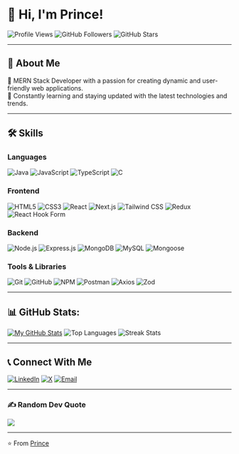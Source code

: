 # 👋 Hi, I'm Prince!

![Profile Views](https://komarev.com/ghpvc/?username=imprince26&color=blueviolet&style=flat-square)
![GitHub Followers](https://img.shields.io/github/followers/imprince26?label=Followers&style=flat-square)
![GitHub Stars](https://img.shields.io/github/stars/imprince26?affiliations=OWNER%2CCOLLABORATOR&style=flat-square)

---

## 🚀 About Me
🎯 MERN Stack Developer with a passion for creating dynamic and user-friendly web applications. <br>
🌟 Constantly learning and staying updated with the latest technologies and trends.

---

## 🛠️ Skills

### Languages
![Java](https://img.shields.io/badge/Java-ED8B00?style=flat-square&logo=java&logoColor=white)
![JavaScript](https://img.shields.io/badge/JavaScript-F7DF1E?style=flat-square&logo=javascript&logoColor=black)
![TypeScript](https://img.shields.io/badge/TypeScript-3178C6?style=flat-square&logo=typescript&logoColor=white)
![C](https://img.shields.io/badge/C-A8B9CC?style=flat-square&logo=c&logoColor=white)

### Frontend
![HTML5](https://img.shields.io/badge/HTML5-E34F26?style=flat-square&logo=html5&logoColor=white)
![CSS3](https://img.shields.io/badge/CSS3-1572B6?style=flat-square&logo=css3&logoColor=white)
![React](https://img.shields.io/badge/React-61DAFB?style=flat-square&logo=react&logoColor=black)
![Next.js](https://img.shields.io/badge/Next.js-000000?style=flat-square&logo=next.js&logoColor=white)
![Tailwind CSS](https://img.shields.io/badge/Tailwind_CSS-38B2AC?style=flat-square&logo=tailwind-css&logoColor=white)
![Redux](https://img.shields.io/badge/Redux-764ABC?style=flat-square&logo=redux&logoColor=white)
![React Hook Form](https://img.shields.io/badge/React_Hook_Form-EC5990?style=flat-square&logo=reacthookform&logoColor=white)
<!--![Shadcn UI](https://img.shields.io/badge/Shadcn_UI-000000?style=flat-square&logo=shadcnui&logoColor=white) -->

### Backend
![Node.js](https://img.shields.io/badge/Node.js-339933?style=flat-square&logo=node.js&logoColor=white)
![Express.js](https://img.shields.io/badge/Express.js-000000?style=flat-square&logo=express&logoColor=white)
![MongoDB](https://img.shields.io/badge/MongoDB-47A248?style=flat-square&logo=mongodb&logoColor=white)
![MySQL](https://img.shields.io/badge/MySQL-4479A1?style=flat-square&logo=mysql&logoColor=white)
![Mongoose](https://img.shields.io/badge/Mongoose-880000?style=flat-square&logo=mongoose&logoColor=white)
<!-- ![JWT](https://img.shields.io/badge/JWT-000000?style=flat-square&logo=jsonwebtoken&logoColor=white)
![Bcrypt.js](https://img.shields.io/badge/Bcrypt.js-000000?style=flat-square&logo=bcryptjs&logoColor=white) -->

### Tools & Libraries
![Git](https://img.shields.io/badge/Git-F05032?style=flat-square&logo=git&logoColor=white)
![GitHub](https://img.shields.io/badge/GitHub-181717?style=flat-square&logo=github&logoColor=white)
![NPM](https://img.shields.io/badge/NPM-CB3837?style=flat-square&logo=npm&logoColor=white)
![Postman](https://img.shields.io/badge/Postman-FF6C37?style=flat-square&logo=postman&logoColor=white)
![Axios](https://img.shields.io/badge/Axios-5A29E4?style=flat-square&logo=axios&logoColor=white)
![Zod](https://img.shields.io/badge/Zod-3E67B1?style=flat-square&logo=zod&logoColor=white)


---

## 📊 GitHub Stats:
[![My GitHub Stats](https://awesome-github-stats.azurewebsites.net/user-stats/imprince26?cardType=level&theme=react&preferLogin=false)](https://git.io/awesome-stats-card)
![Top Languages](https://github-readme-stats.vercel.app/api/top-langs/?username=imprince26&theme=react&hide_border=false&include_all_commits=true&count_private=true&layout=compact)
![Streak Stats](https://github-readme-streak-stats.herokuapp.com/?user=imprince26&theme=react&hide_border=false)


---


## 📞 Connect With Me
[![LinkedIn](https://img.shields.io/badge/LinkedIn-0077B5?style=for-the-badge&logo=linkedin&logoColor=white)](https://www.linkedin.com/in/princepatell333)
[![X](https://img.shields.io/badge/X-000000?style=for-the-badge&logo=x&logoColor=white)](https://x.com/princewebdev_)
[![Email](https://img.shields.io/badge/Email-D14836?style=for-the-badge&logo=gmail&logoColor=white)](mailto:patelprince.webdev@gmail.com)

---

### ✍️ Random Dev Quote

![](https://quotes-github-readme.vercel.app/api?type=vertical&theme=dracula)

---

⭐️ From [Prince](https://github.com/imprince26)
